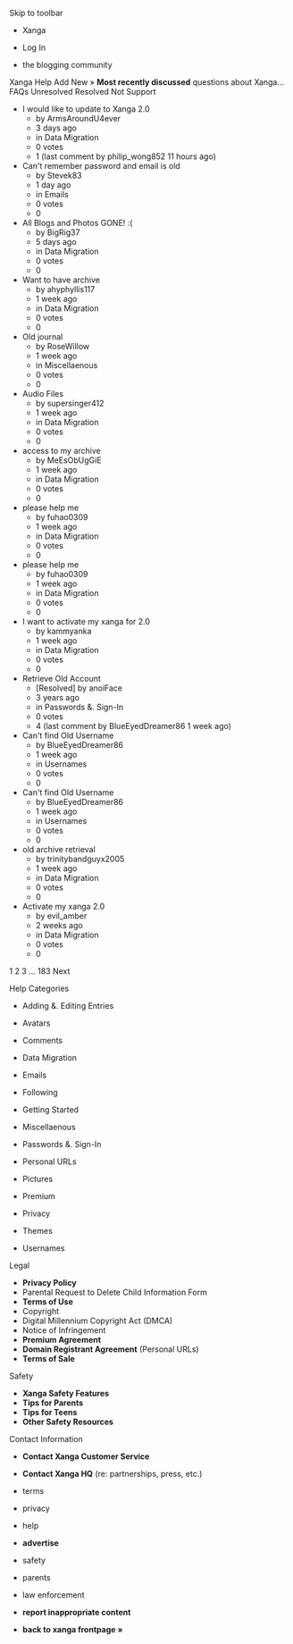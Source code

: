 Skip to toolbar

*   Xanga

*   Log In

*   the blogging community

Xanga Help Add New » **Most recently discussed** questions about Xanga… FAQs Unresolved Resolved Not Support

*   I would like to update to Xanga 2.0
    *   by ArmsAroundU4ever
    *   3 days ago
    *   in Data Migration
    *   0 votes
    *   1 (last comment by philip\_wong852 11 hours ago)
*   Can't remember password and email is old
    *   by Stevek83
    *   1 day ago
    *   in Emails
    *   0 votes
    *   0
*   All Blogs and Photos GONE! :(
    *   by BigRig37
    *   5 days ago
    *   in Data Migration
    *   0 votes
    *   0
*   Want to have archive
    *   by ahyphyllis117
    *   1 week ago
    *   in Data Migration
    *   0 votes
    *   0
*   Old journal
    *   by RoseWillow
    *   1 week ago
    *   in Miscellaenous
    *   0 votes
    *   0
*   Audio Files
    *   by supersinger412
    *   1 week ago
    *   in Data Migration
    *   0 votes
    *   0
*   access to my archive
    *   by MeEsObUgGiE
    *   1 week ago
    *   in Data Migration
    *   0 votes
    *   0
*   please help me
    *   by fuhao0309
    *   1 week ago
    *   in Data Migration
    *   0 votes
    *   0
*   please help me
    *   by fuhao0309
    *   1 week ago
    *   in Data Migration
    *   0 votes
    *   0
*   I want to activate my xanga for 2.0
    *   by kammyanka
    *   1 week ago
    *   in Data Migration
    *   0 votes
    *   0
*   Retrieve Old Account
    *   \[Resolved\] by anoiFace
    *   3 years ago
    *   in Passwords &. Sign-In
    *   0 votes
    *   4 (last comment by BlueEyedDreamer86 1 week ago)
*   Can't find Old Username
    *   by BlueEyedDreamer86
    *   1 week ago
    *   in Usernames
    *   0 votes
    *   0
*   Can't find Old Username
    *   by BlueEyedDreamer86
    *   1 week ago
    *   in Usernames
    *   0 votes
    *   0
*   old archive retrieval
    *   by trinitybandguyx2005
    *   1 week ago
    *   in Data Migration
    *   0 votes
    *   0
*   Activate my xanga 2.0
    *   by evil\_amber
    *   2 weeks ago
    *   in Data Migration
    *   0 votes
    *   0

1 2 3 ... 183 Next

Help Categories

*   Adding &. Editing Entries
*   Avatars
*   Comments
*   Data Migration
*   Emails
*   Following
*   Getting Started
*   Miscellaenous

*   Passwords &. Sign-In
*   Personal URLs
*   Pictures
*   Premium
*   Privacy
*   Themes
*   Usernames

Legal

*   **Privacy Policy**
*   Parental Request to Delete Child Information Form
*   **Terms of Use**
*   Copyright
*   Digital Millennium Copyright Act (DMCA)
*   Notice of Infringement
*   **Premium Agreement**
*   **Domain Registrant Agreement** (Personal URLs)
*   **Terms of Sale**

Safety

*   **Xanga Safety Features**
*   **Tips for Parents**
*   **Tips for Teens**
*   **Other Safety Resources**

Contact Information

*   **Contact Xanga Customer Service**
*   **Contact Xanga HQ** (re: partnerships, press, etc.)

*   terms
*   privacy
*   help
*   **advertise**

*   safety
*   parents
*   law enforcement
*   **report inappropriate content**

*   **back to xanga frontpage »**